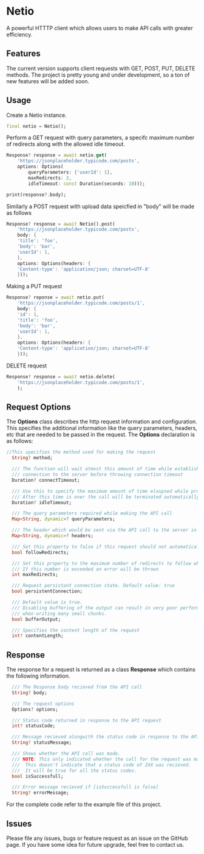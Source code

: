 <!--
This README describes the package. If you publish this package to pub.dev,
this README's contents appear on the landing page for your package.

For information about how to write a good package README, see the guide for
[writing package pages](https://dart.dev/guides/libraries/writing-package-pages).

For general information about developing packages, see the Dart guide for
[creating packages](https://dart.dev/guides/libraries/create-library-packages)
and the Flutter guide for
[developing packages and plugins](https://flutter.dev/developing-packages).
-->

# **Netio**

A powerful HTTTP client which allows users to make API calls with greater efficiency.

## Features

The current version supports client requests with GET, POST, PUT, DELETE methods. The project is pretty young and under development, so a ton of new features will be added soon.

<!-- ## Getting started

TODO: List prerequisites and provide or point to information on how to
start using the package. -->

## Usage

Create a Netio instance.

```dart
final netio = Netio();
```
Perform a GET request with query parameters, a specifc maximum number of redirects along with the allowed idle timeout.

```dart
Response? response = await netio.get(
    'https://jsonplaceholder.typicode.com/posts',
    options: Options(
        queryParameters: {'userId': 1},
        maxRedirects: 2,
        idleTimeout: const Duration(seconds: 10)));

print(response?.body);
```

Similarly a POST request with upload data speicfied in "body" will be made as follows

```dart
Response? response = await Netio().post(
    'https://jsonplaceholder.typicode.com/posts',
    body: {
    'title': 'foo',
    'body': 'bar',
    'userId': 1,
    },
    options: Options(headers: {
    'Content-type': 'application/json; charset=UTF-8'
    }));
```

Making a PUT request

```dart
Response? reponse = await netio.put(
    'https://jsonplaceholder.typicode.com/posts/1',
    body: {
    'id': 1,
    'title': 'foo',
    'body': 'bar',
    'userId': 1,
    },
    options: Options(headers: {
    'Content-type': 'application/json; charset=UTF-8'
    }));
```

DELETE request

```dart
Response? response = await netio.delete(
    'https://jsonplaceholder.typicode.com/posts/1',
    );
```

## Request Options

The **Options** class describes the http request information and configuration. This specifies the additional information like the query parameters, headers, etc that are needed to be passed in the request. The **Options** declaration is as follows:

```dart
//This specifies the method used for making the request
  String? method;

  /// The function will wait atmost this amount of time while establishing
  /// connection to the server before throwing connection timeout
  Duration? connectTimeout;

  /// Use this to specify the maximum amount of time elaspsed while processing the call.
  /// After this time is over the call will be terminated automatically
  Duration? idleTimeout;

  /// The query parameters required while making the API call
  Map<String, dynamic>? queryParameters;

  /// The header which would be sent via the API call to the server in the request
  Map<String, dynamic>? headers;

  /// Set this property to false if this request should not automatically follow redirects. The default is true.
  bool followRedirects;

  /// Set this property to the maximum number of redirects to follow when [followRedirects] is true.
  /// If this number is exceeded an error will be thrown
  int maxRedirects;

  /// Request persistant connection state. Default value: true
  bool persistentConnection;

  /// Default value is true.
  /// Disabling buffering of the output can result in very poor performance,
  /// when writing many small chunks.
  bool bufferOutput;

  /// Specifies the content length of the request
  int? contentLength;
```

## Response

The response for a request is returned as a class **Response** which contains the following information.
```dart
  /// The Response body recieved from the API call
  String? body;

  /// The request options
  Options? options;

  /// Status code returned in response to the API request
  int? statusCode;

  /// Message recieved alongwith the status code in response to the API request
  String? statusMessage;

  /// Shows whether the API call was made.
  /// NOTE: This only indicated whether the call for the request was made or not.
  ///  This doesn't indicate that a status code of 2XX was recieved.
  ///  It will be true for all the status codes.
  bool isSuccessfull;

  /// Error message recieved if [isSuccessfull is false]
  String? errorMessage;
```

For the complete code refer to the example file of this project.

## Issues

Please file any issues, bugs or feature request as an issue on the GitHub page. If you have some idea for future upgrade, feel free to contact us.
